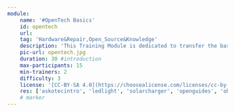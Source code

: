 ```yaml
---
module:
    name: '#OpenTech Basics'
    id: opentech
    url: 
    tag: 'Hardware&Repair,Open_Source&Knowledge'
    description: 'This Training Module is dedicated to transfer the basic knowledge of #OpenTech understanding for tools, skills and maker experience'
    pic-url: opentech.jpg
    duration: 30 #introduction
    max-participants: 15
    min-trainers: 2
    difficulty: 3
    license: '[CC-BY-SA 4.0](https://choosealicense.com/licenses/cc-by-sa-4.0/)'
    res: ['askotecintro', 'ledlight', 'solarcharger', 'openguides', 'ohg', 'odg']
    # marker
--- 
```


